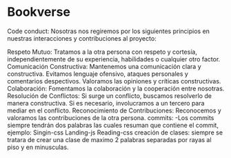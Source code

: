 # Bookverse
Code conduct: Nosotras nos regiremos por los siguientes principios en nuestras interacciones y contribuciones al proyecto:

Respeto Mutuo: Tratamos a la otra persona con respeto y cortesía, independientemente de su experiencia, habilidades o cualquier otro factor. Comunicación Constructiva: Mantenemos una comunicación clara y constructiva. Evitamos lenguaje ofensivo, ataques personales y comentarios despectivos. Valoramos las opiniones y críticas constructivas. Colaboración: Fomentamos la colaboración y la cooperación entre nosotras. Resolución de Conflictos: Si surge un conflicto, buscamos resolverlo de manera constructiva. Si es necesario, involucramos a un tercero para mediar en el conflicto. Reconocimiento de Contribuciones: Reconocemos y valoramos las contribuciones de la otra persona. commits: -Los commits siempre tendrán dos palabras las cuales resuman que contiene el commit, ejemplo: Singin-css Landing-js Reading-css creación de clases: siempre se tratara de crear una clase de maximo 2 palabras separadas por rayas al piso y en minusculas.
